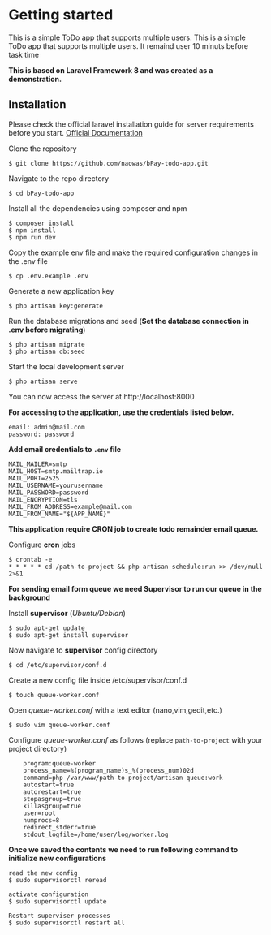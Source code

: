 # Getting started
This is a simple ToDo app that supports multiple users. This is a simple ToDo app that supports multiple users. It remaind user 10 minuts before task time


**This is based on Laravel Framework 8 and was created as a demonstration.**

## Installation

Please check the official laravel installation guide for server requirements before you
start. [Official Documentation](https://laravel.com/docs/8.x/installation)

Clone the repository

    $ git clone https://github.com/naowas/bPay-todo-app.git

Navigate to the repo directory

    $ cd bPay-todo-app

Install all the dependencies using composer and npm

    $ composer install
    $ npm install 
    $ npm run dev

Copy the example env file and make the required configuration changes in the .env file

    $ cp .env.example .env

Generate a new application key

    $ php artisan key:generate

Run the database migrations and seed  (**Set the database connection in .env before migrating**)

    $ php artisan migrate
    $ php artisan db:seed

Start the local development server

    $ php artisan serve

You can now access the server at http://localhost:8000

**For accessing to the application, use the credentials listed below.**

    email: admin@mail.com
    password: password

**Add email credentials to `.env` file**

    MAIL_MAILER=smtp
    MAIL_HOST=smtp.mailtrap.io
    MAIL_PORT=2525
    MAIL_USERNAME=yourusername
    MAIL_PASSWORD=password
    MAIL_ENCRYPTION=tls
    MAIL_FROM_ADDRESS=example@mail.com
    MAIL_FROM_NAME="${APP_NAME}"

**This application require CRON job to create todo remainder email queue.**

Configure **cron** jobs

    $ crontab -e
    * * * * * cd /path-to-project && php artisan schedule:run >> /dev/null 2>&1

**For sending email form queue we need Supervisor to run our queue in the background**

Install **supervisor** (_Ubuntu/Debian_)

    $ sudo apt-get update
    $ sudo apt-get install supervisor

Now navigate to **supervisor** config directory

    $ cd /etc/supervisor/conf.d

Create a new config file inside /etc/supervisor/conf.d

    $ touch queue-worker.conf

Open _queue-worker.conf_ with a text editor (nano,vim,gedit,etc.)

    $ sudo vim queue-worker.conf

Configure _queue-worker.conf_ as follows (replace `path-to-project` with your project directory)

        program:queue-worker
        process_name=%(program_name)s_%(process_num)02d
        command=php /var/www/path-to-project/artisan queue:work
        autostart=true
        autorestart=true
        stopasgroup=true
        killasgroup=true
        user=root
        numprocs=8
        redirect_stderr=true
        stdout_logfile=/home/user/log/worker.log


**Once we saved the contents we need to run following command to initialize new configurations**

    read the new config
    $ sudo supervisorctl reread

    activate configuration
    $ sudo supervisorctl update

    Restart superviser processes
    $ sudo supervisorctl restart all


    
